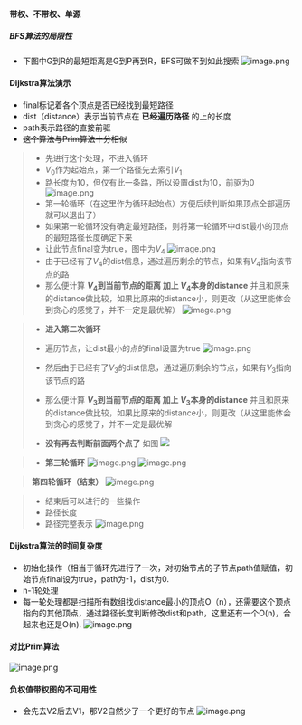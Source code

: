 #### 带权、不带权、单源

##### BFS算法的局限性
- 下图中G到R的最短距离是G到P再到R，BFS可做不到如此搜索
![image.png](https://iili.io/JK7k1fe.png)

#### Dijkstra算法演示
- final标记着各个顶点是否已经找到最短路径
- dist（distance）表示当前节点在 **已经遍历路径** 的上的长度
- path表示路径的直接前驱
- ~~这个算法与Prim算法十分相似~~

>- 先进行这个处理，不进入循环
>- $V_0$作为起始点，第一个路径先去索引$V_1$
>- 路长度为10，但仅有此一条路，所以设置dist为10，前驱为0
>![image.png](https://iili.io/JK78cFe.png)
>- 第一轮循环（在这里作为循环起始点）方便后续判断如果顶点全部遍历就可以退出了）
>- 如果第一轮循环没有确定最短路径，则将第一轮循环中dist最小的顶点的最短路径长度确定下来
>- 让此节点final变为true，图中为$V_4$
>![image.png](https://iili.io/JK7r8gt.png)
>- 由于已经有了$V_4$的dist信息，通过遍历剩余的节点，如果有$V_4$指向该节点的路
>- 那么便计算 **$V_4$到当前节点的距离 加上 $V_4$本身的distance** 并且和原来的distance做比较，如果比原来的distance小，则更改（从这里能体会到贪心的感觉了，并不一定是最优解）
>![image.png](https://iili.io/JK7PosR.png)

>- **进入第二次循环**
>- 遍历节点，让dist最小的点的final设置为true
>![image.png](https://iili.io/JK7Pls4.png)
>
>- 然后由于已经有了$V_3$的dist信息，通过遍历剩余的节点，如果有$V_3$指向该节点的路
>- 那么便计算 **$V_3$到当前节点的距离 加上 $V_3$本身的distance** 并且和原来的distance做比较，如果比原来的distance小，则更改（从这里能体会到贪心的感觉了，并不一定是最优解
> - **没有再去判断前面两个点了**
> 如图
> ![](https://iili.io/JK7iBY7.png)


>- **第三轮循环**
>![image.png](https://iili.io/JK7iP87.png)
>![image.png](https://iili.io/JK7iZZb.png)


>**第四轮循环（结束）**
>![image.png](https://iili.io/JK7s3wg.png)


>- 结束后可以进行的一些操作
>- 路径长度
>- 路径完整表示
>![image.png](https://iili.io/JK7s5oG.png)


#### Dijkstra算法的时间复杂度
- 初始化操作（相当于循环先进行了一次，对初始节点的子节点path值赋值，初始节点final设为true，path为-1，dist为0.
- n-1轮处理
- 每一轮处理都是扫描所有数组找distance最小的顶点O（n），还需要这个顶点指向的其他顶点，通过路径长度判断修改dist和path，这里还有一个O(n)，合起来也还是O(n).
 ![image.png](https://iili.io/JK7sifR.png)


#### 对比Prim算法
![image.png](https://iili.io/JK7QmPf.png)

#### 负权值带权图的不可用性
- 会先去V2后去V1，那V2自然少了一个更好的节点
![image.png](https://iili.io/JK7Ds9V.png)
